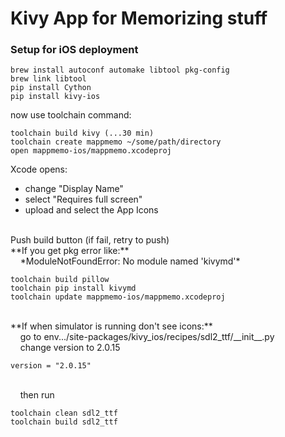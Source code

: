 # Kivy App for Memorizing stuff

### Setup for iOS deployment
```
brew install autoconf automake libtool pkg-config
brew link libtool
pip install Cython
pip install kivy-ios
```
now use toolchain command:
```
toolchain build kivy (...30 min)
toolchain create mappmemo ~/some/path/directory
open mappmemo-ios/mappmemo.xcodeproj
```
Xcode opens:
- change "Display Name"
- select "Requires full screen"
- upload and select the App Icons

<br/>
Push build button (if fail, retry to push)

<br/> 
**If you get pkg error like:**
<br/>&nbsp;&nbsp;&nbsp; *ModuleNotFoundError: No module named 'kivymd'*

```
toolchain build pillow
toolchain pip install kivymd
toolchain update mappmemo-ios/mappmemo.xcodeproj
```

<br/>
**If when simulator is running don't see icons:**
<br/>&nbsp;&nbsp;&nbsp; go to env.../site-packages/kivy_ios/recipes/sdl2_ttf/__init__.py
<br/>&nbsp;&nbsp;&nbsp; change version to 2.0.15

```
version = "2.0.15"
```
<br/>&nbsp;&nbsp;&nbsp; then run
```
toolchain clean sdl2_ttf
toolchain build sdl2_ttf
```